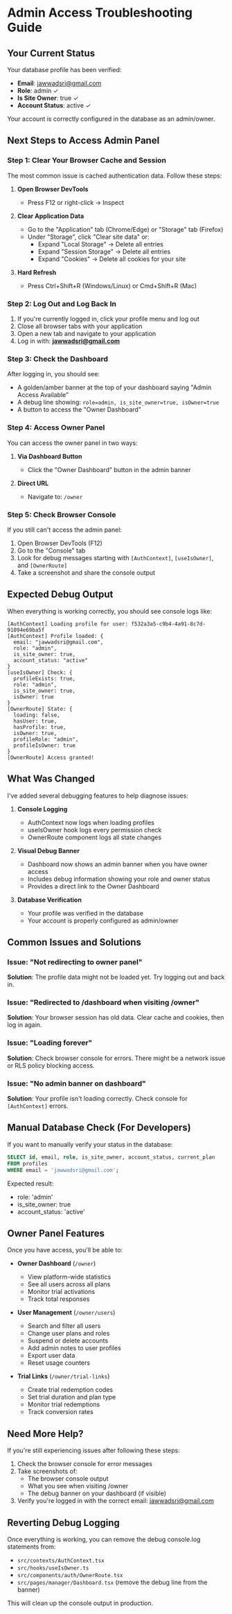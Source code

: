# Admin Access Troubleshooting Guide

## Your Current Status

Your database profile has been verified:
- **Email**: jawwadsri@gmail.com
- **Role**: admin ✓
- **Is Site Owner**: true ✓
- **Account Status**: active ✓

Your account is correctly configured in the database as an admin/owner.

## Next Steps to Access Admin Panel

### Step 1: Clear Your Browser Cache and Session

The most common issue is cached authentication data. Follow these steps:

1. **Open Browser DevTools**
   - Press F12 or right-click → Inspect

2. **Clear Application Data**
   - Go to the "Application" tab (Chrome/Edge) or "Storage" tab (Firefox)
   - Under "Storage", click "Clear site data" or:
     - Expand "Local Storage" → Delete all entries
     - Expand "Session Storage" → Delete all entries
     - Expand "Cookies" → Delete all cookies for your site

3. **Hard Refresh**
   - Press Ctrl+Shift+R (Windows/Linux) or Cmd+Shift+R (Mac)

### Step 2: Log Out and Log Back In

1. If you're currently logged in, click your profile menu and log out
2. Close all browser tabs with your application
3. Open a new tab and navigate to your application
4. Log in with: **jawwadsri@gmail.com**

### Step 3: Check the Dashboard

After logging in, you should see:
- A golden/amber banner at the top of your dashboard saying "Admin Access Available"
- A debug line showing: `role=admin, is_site_owner=true, isOwner=true`
- A button to access the "Owner Dashboard"

### Step 4: Access Owner Panel

You can access the owner panel in two ways:

1. **Via Dashboard Button**
   - Click the "Owner Dashboard" button in the admin banner

2. **Direct URL**
   - Navigate to: `/owner`

### Step 5: Check Browser Console

If you still can't access the admin panel:

1. Open Browser DevTools (F12)
2. Go to the "Console" tab
3. Look for debug messages starting with `[AuthContext]`, `[useIsOwner]`, and `[OwnerRoute]`
4. Take a screenshot and share the console output

## Expected Debug Output

When everything is working correctly, you should see console logs like:

```
[AuthContext] Loading profile for user: f532a3a5-c9b4-4a91-8c7d-91094e69ba5f
[AuthContext] Profile loaded: {
  email: "jawwadsri@gmail.com",
  role: "admin",
  is_site_owner: true,
  account_status: "active"
}
[useIsOwner] Check: {
  profileExists: true,
  role: "admin",
  is_site_owner: true,
  isOwner: true
}
[OwnerRoute] State: {
  loading: false,
  hasUser: true,
  hasProfile: true,
  isOwner: true,
  profileRole: "admin",
  profileIsOwner: true
}
[OwnerRoute] Access granted!
```

## What Was Changed

I've added several debugging features to help diagnose issues:

1. **Console Logging**
   - AuthContext now logs when loading profiles
   - useIsOwner hook logs every permission check
   - OwnerRoute component logs all state changes

2. **Visual Debug Banner**
   - Dashboard now shows an admin banner when you have owner access
   - Includes debug information showing your role and owner status
   - Provides a direct link to the Owner Dashboard

3. **Database Verification**
   - Your profile was verified in the database
   - Your account is properly configured as admin/owner

## Common Issues and Solutions

### Issue: "Not redirecting to owner panel"
**Solution**: The profile data might not be loaded yet. Try logging out and back in.

### Issue: "Redirected to /dashboard when visiting /owner"
**Solution**: Your browser session has old data. Clear cache and cookies, then log in again.

### Issue: "Loading forever"
**Solution**: Check browser console for errors. There might be a network issue or RLS policy blocking access.

### Issue: "No admin banner on dashboard"
**Solution**: Your profile isn't loading correctly. Check console for `[AuthContext]` errors.

## Manual Database Check (For Developers)

If you want to manually verify your status in the database:

```sql
SELECT id, email, role, is_site_owner, account_status, current_plan
FROM profiles
WHERE email = 'jawwadsri@gmail.com';
```

Expected result:
- role: 'admin'
- is_site_owner: true
- account_status: 'active'

## Owner Panel Features

Once you have access, you'll be able to:

- **Owner Dashboard** (`/owner`)
  - View platform-wide statistics
  - See all users across all plans
  - Monitor trial activations
  - Track total responses

- **User Management** (`/owner/users`)
  - Search and filter all users
  - Change user plans and roles
  - Suspend or delete accounts
  - Add admin notes to user profiles
  - Export user data
  - Reset usage counters

- **Trial Links** (`/owner/trial-links`)
  - Create trial redemption codes
  - Set trial duration and plan type
  - Monitor trial redemptions
  - Track conversion rates

## Need More Help?

If you're still experiencing issues after following these steps:

1. Check the browser console for error messages
2. Take screenshots of:
   - The browser console output
   - What you see when visiting /owner
   - The debug banner on your dashboard (if visible)
3. Verify you're logged in with the correct email: jawwadsri@gmail.com

## Reverting Debug Logging

Once everything is working, you can remove the debug console.log statements from:
- `src/contexts/AuthContext.tsx`
- `src/hooks/useIsOwner.ts`
- `src/components/auth/OwnerRoute.tsx`
- `src/pages/manager/Dashboard.tsx` (remove the debug line from the banner)

This will clean up the console output in production.
